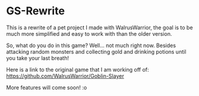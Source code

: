 # GS-Rewrite
This is a rewrite of a pet project I made with WalrusWarrior, the goal is to be much more simplified and easy to work with than the older version.

So, what do you do in this game? Well... not much right now. Besides attacking random monsters and collecting gold and drinking potions until you take your last breath!

Here is a link to the original game that I am working off of: https://github.com/WalrusWarrior/Goblin-Slayer

More features will come soon!
:o
